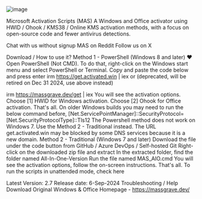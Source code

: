 ![image](https://github.com/user-attachments/assets/dc34580b-03c9-4b3e-878a-ae01ef508ca1)

Microsoft Activation Scripts (MAS)
A Windows and Office activator using HWID / Ohook / KMS38 / Online KMS activation methods, with a focus on open-source code and fewer antivirus detections.

Chat with us without signup MAS on Reddit Follow us on X

Download / How to use it?
Method 1 - PowerShell (Windows 8 and later) ❤️
Open PowerShell (Not CMD). To do that, right-click on the Windows start menu and select PowerShell or Terminal.
Copy and paste the code below and press enter
irm https://get.activated.win | iex
or (deprecated, will be retired on Dec 31 2024, use above instead)

irm https://massgrave.dev/get | iex
You will see the activation options. Choose [1] HWID for Windows activation. Choose [2] Ohook for Office activation.
That's all.
On older Windows builds you may need to run the below command before,
[Net.ServicePointManager]::SecurityProtocol=[Net.SecurityProtocolType]::Tls12
The Powershell method does not work on Windows 7. Use the Method 2 - Traditional instead.
The URL get.activated.win may be blocked by some DNS services because it is a new domain.
Method 2 - Traditional (Windows 7 and later)
Download the file under the code button from GitHub / Azure DevOps / Self-hosted Git
Right-click on the downloaded zip file and extract
In the extracted folder, find the folder named All-In-One-Version
Run the file named MAS_AIO.cmd
You will see the activation options, follow the on-screen instructions.
That's all.
To run the scripts in unattended mode, check here


Latest Version: 2.7
Release date: 6-Sep-2024
Troubleshooting / Help
Download Original Windows & Office
Homepage - https://massgrave.dev/
